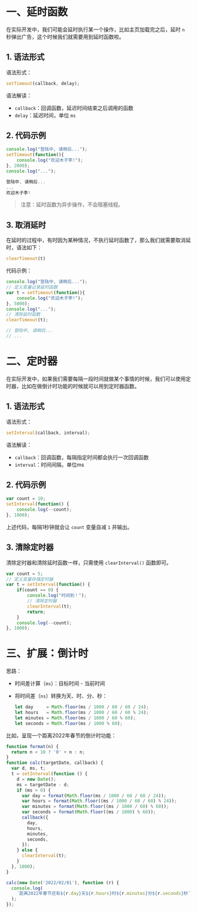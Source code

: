 # 一、延时函数

在实际开发中，我们可能会延时执行某一个操作，比如主页加载完之后，延时 `n` 秒弹出广告，这个时候我们就需要用到延时函数啦。

## 1. 语法形式

语法形式：

```js
setTimeout(callback, delay);
```

语法解读：

- `callback`：回调函数，延迟时间结束之后调用的函数
- `delay`：延迟时间，单位 `ms`

## 2. 代码示例

```js
console.log("登陆中, 请稍后...");
setTimeout(function(){
    console.log("欢迎木子李!");
}, 2000);
console.log("...");

登陆中, 请稍后...
...
欢迎木子李!
```

> 注意：延时函数为异步操作，不会阻塞线程。

## 3. 取消延时

在延时的过程中，有时因为某种情况，不执行延时函数了，那么我们就需要取消延时，语法如下：

```javascript
clearTimeout(t)
```

代码示例：

```javascript
console.log("登陆中, 请稍后...");
// 定义变量记录延时函数
var t = setTimeout(function(){
    console.log("欢迎木子李!");
}, 5000);
console.log("...");
// 清除延时函数
clearTimeout(t);

// 登陆中, 请稍后...
// ...
```

# 二、定时器 

在实际开发中，如果我们需要每隔一段时间就做某个事情的时候，我们可以使用定时器，比如在做倒计时功能的时候就可以用到定时器函数。

## 1. 语法形式

语法形式：

```javascript
setInterval(callback, interval);
```

语法解读：

- `callback`：回调函数，每隔指定时间都会执行一次回调函数
- `interval`：时间间隔，单位ms

## 2. 代码示例

```js
var count = 10;
setInterval(function() {
    console.log(--count);
}, 1000);
```

上述代码，每隔1秒钟就会让 `count` 变量自减 `1` 并输出。

## 3. 清除定时器

清除定时器和清除延时函数一样，只需使用 `clearInterval()` 函数即可。

```js
var count = 5;
// 定义变量存储定时器
var t = setInterval(function() {
    if(count == 0) {
        console.log("时间到！");
        // 清除定时器
        clearInterval(t);
        return;
    }
    console.log(--count);
}, 1000);
```

# 三、扩展：倒计时

思路：

- 时间差计算（`ms`）：目标时间 - 当前时间 

- 将时间差（`ns`）转换为天、时、分、秒：

  ```js
  let day     = Math.floor(ms / 1000 / 60 / 60 / 24);
  let hours   = Math.floor(ms / 1000 / 60 / 60 % 24);
  let minutes = Math.floor(ms / 1000 / 60 % 60);
  let seconds = Math.floor(ms / 1000 % 60);
  ```

比如，呈现一个距离2022年春节的倒计时功能：

```javascript
function format(n) {
  return n < 10 ? '0' + n : n;
}
function calc(targetDate, callback) {
  var d, ms, t;
  t = setInterval(function () {
    d = new Date();
    ms = targetDate - d;
    if (ms > 0) {
      var day = format(Math.floor(ms / 1000 / 60 / 60 / 24));
      var hours = format(Math.floor((ms / 1000 / 60 / 60) % 24));
      var minutes = format(Math.floor((ms / 1000 / 60) % 60));
      var seconds = format(Math.floor((ms / 1000) % 60));
      callback({
        day,
        hours,
        minutes,
        seconds,
      });
    } else {
      clearInterval(t);
    }
  }, 1000);
}

calc(new Date('2022/02/01'), function (r) {
  console.log(
    `距离2022年春节还有${r.day}天${r.hours}时${r.minutes}分${r.seconds}秒`
  );
});
```

